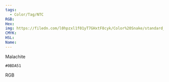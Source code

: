```yaml
---
tags:
  - Color/Tag/NTC
RGB:
Hex:
img: https://filedn.com/l0hpzxl1f01yT7GHxtF8cyk/Color%20Snake/standard_csv_to_svg/0BDA51.svg
CMYK:
HSL:
Name:
---
```

Malachite
```palette
#0BDA51
```
RGB
